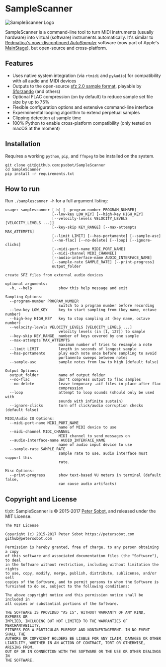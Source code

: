 # SampleScanner

![SampleScanner Logo](https://cloud.githubusercontent.com/assets/213293/24964018/1dcb4092-1f6e-11e7-8b3b-47704e6c8aeb.png)


SampleScanner is a command-line tool to turn MIDI instruments (usually hardware) into virtual (software) instruments automatically. It's similar to [Redmatica's now-discontinued _AutoSampler_](http://www.soundonsound.com/reviews/redmatica-autosampler) software (now part of Apple's [MainStage](https://441k.com/sampling-synths-with-auto-sampler-in-mainstage-3-412deb8f900e)), but open-source and cross-platform.

## Features

 - Uses native system integration (via `rtmidi` and `pyAudio`) for compatibility with all audio and MIDI devices
 - Outputs to the open-source [sfz 2.0 sample format](http://ariaengine.com/overview/sfz-format/), playable by [Sforzando](https://www.plogue.com/products/sforzando/) (and others)
 - Optional FLAC compression (on by default) to reduce sample set file size by up to 75%
 - Flexible configuration options and extensive command-line interface
 - Expermimental looping algorithm to extend perpetual samples
 - Clipping detection at sample time
 - 100% Python to enable cross-platform compatibility (only tested on macOS at the moment)

## Installation

Requires a working `python`, `pip`, and `ffmpeg` to be installed on the system.

```
git clone git@github.com:psobot/SampleScanner
cd SampleScanner
pip install -r requirements.txt
```

## How to run

Run `./samplescanner -h` for a full argument listing:

```contentsof<samplescanner -h>
usage: samplescanner [-h] [--program-number PROGRAM_NUMBER]
                     [--low-key LOW_KEY] [--high-key HIGH_KEY]
                     [--velocity-levels VELOCITY_LEVELS [VELOCITY_LEVELS ...]]
                     [--key-skip KEY_RANGE] [--max-attempts MAX_ATTEMPTS]
                     [--limit LIMIT] [--has-portamento] [--sample-asc]
                     [--no-flac] [--no-delete] [--loop] [--ignore-clicks]
                     [--midi-port-name MIDI_PORT_NAME]
                     [--midi-channel MIDI_CHANNEL]
                     [--audio-interface-name AUDIO_INTERFACE_NAME]
                     [--sample-rate SAMPLE_RATE] [--print-progress]
                     output_folder

create SFZ files from external audio devices

optional arguments:
  -h, --help            show this help message and exit

Sampling Options:
  --program-number PROGRAM_NUMBER
                        switch to a program number before recording
  --low-key LOW_KEY     key to start sampling from (key name, octave number)
  --high-key HIGH_KEY   key to stop sampling at (key name, octave number)
  --velocity-levels VELOCITY_LEVELS [VELOCITY_LEVELS ...]
                        velocity levels (in [1, 127]) to sample
  --key-skip KEY_RANGE  number of keys covered by one sample
  --max-attempts MAX_ATTEMPTS
                        maximum number of tries to resample a note
  --limit LIMIT         length in seconds of longest sample
  --has-portamento      play each note once before sampling to avoid
                        portamento sweeps between notes
  --sample-asc          sample notes from low to high (default false)

Output Options:
  output_folder         name of output folder
  --no-flac             don't compress output to flac samples
  --no-delete           leave temporary .aif files in place after flac
                        compression
  --loop                attempt to loop sounds (should only be used with
                        sounds with infinite sustain)
  --ignore-clicks       turn off click/audio corruption checks (default false)

MIDI/Audio IO Options:
  --midi-port-name MIDI_PORT_NAME
                        name of MIDI device to use
  --midi-channel MIDI_CHANNEL
                        MIDI channel to send messages on
  --audio-interface-name AUDIO_INTERFACE_NAME
                        name of audio input device to use
  --sample-rate SAMPLE_RATE
                        sample rate to use. audio interface must support this
                        rate.

Misc Options:
  --print-progress      show text-based VU meters in terminal (default false,
                        can cause audio artifacts)
```

## Copyright and License

tl;dr: SampleScanner is &copy; 2015-2017 [Peter Sobot](https://petersobot.com), and released under the MIT License.

```contentsof<cat LICENSE>
The MIT License

Copyright (c) 2015-2017 Peter Sobot https://petersobot.com github@petersobot.com

Permission is hereby granted, free of charge, to any person obtaining a copy
of this software and associated documentation files (the "Software"), to deal
in the Software without restriction, including without limitation the rights
to use, copy, modify, merge, publish, distribute, sublicense, and/or sell
copies of the Software, and to permit persons to whom the Software is
furnished to do so, subject to the following conditions:

The above copyright notice and this permission notice shall be included in
all copies or substantial portions of the Software.

THE SOFTWARE IS PROVIDED "AS IS", WITHOUT WARRANTY OF ANY KIND, EXPRESS OR
IMPLIED, INCLUDING BUT NOT LIMITED TO THE WARRANTIES OF MERCHANTABILITY,
FITNESS FOR A PARTICULAR PURPOSE AND NONINFRINGEMENT. IN NO EVENT SHALL THE
AUTHORS OR COPYRIGHT HOLDERS BE LIABLE FOR ANY CLAIM, DAMAGES OR OTHER
LIABILITY, WHETHER IN AN ACTION OF CONTRACT, TORT OR OTHERWISE, ARISING FROM,
OUT OF OR IN CONNECTION WITH THE SOFTWARE OR THE USE OR OTHER DEALINGS IN
THE SOFTWARE.
```
